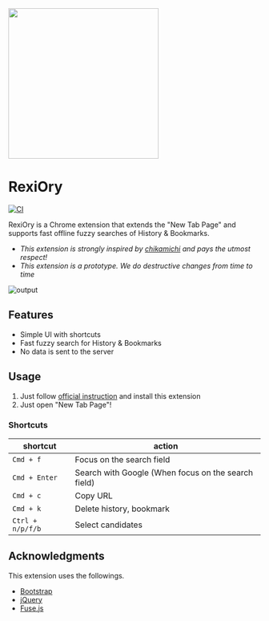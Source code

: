 <img width="300" src="https://user-images.githubusercontent.com/8979468/219876624-7427a330-363a-41f4-988e-f5b7c7d09629.png">

# RexiOry

[![CI](https://github.com/blue0513/RexiOry/actions/workflows/ci.yml/badge.svg)](https://github.com/blue0513/RexiOry/actions/workflows/ci.yml)

RexiOry is a Chrome extension that extends the "New Tab Page" and supports fast offline fuzzy searches of History & Bookmarks.

- *This extension is strongly inspired by [chikamichi](https://github.com/kawamataryo/chikamichi) and pays the utmost respect!*
- *This extension is a prototype. We do destructive changes from time to time*

![output](https://user-images.githubusercontent.com/8979468/222137781-7b02f2ad-b052-4995-9e07-24b31f8c47ba.gif)

## Features

- Simple UI with shortcuts
- Fast fuzzy search for History & Bookmarks
- No data is sent to the server

## Usage

1. Just follow [official instruction](https://developer.chrome.com/docs/extensions/) and install this extension
1. Just open "New Tab Page"!

### Shortcuts

| shortcut          | action                                              |
|-------------------|-----------------------------------------------------|
| `Cmd + f`         | Focus on the search field                           |
| `Cmd + Enter`     | Search with Google (When focus on the search field) |
| `Cmd + c`         | Copy URL                                            |
| `Cmd + k`         | Delete history, bookmark                            |
| `Ctrl + n/p/f/b`  | Select candidates                                   |

## Acknowledgments

This extension uses the followings.

- [Bootstrap](https://getbootstrap.com/)
- [jQuery](https://jquery.com/)
- [Fuse.js](https://fusejs.io/)
